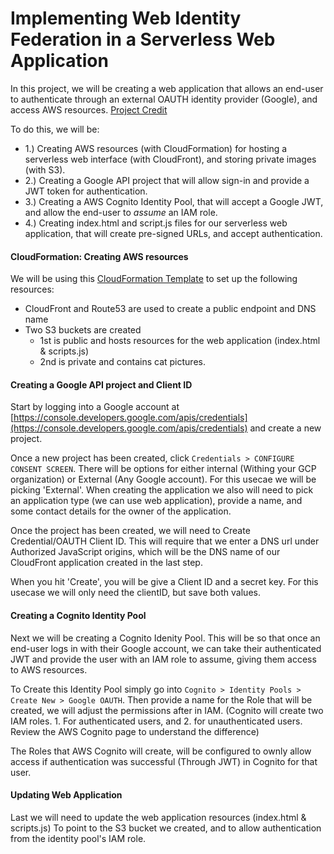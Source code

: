 # Implementing Web Identity Federation in a Serverless Web Application

In this project, we will be creating a web application that allows an end-user to authenticate through an external OAUTH identity provider (Google), and access AWS resources. [Project Credit](https://github.com/acantril/learn-cantrill-io-labs/tree/master/aws-cognito-web-identity-federation/02_LABINSTRUCTIONS)

To do this, we will be:
- 1.) Creating AWS resources (with CloudFormation) for hosting a serverless web interface (with CloudFront), and storing private images (with S3).
- 2.) Creating a Google API project that will allow sign-in and provide a JWT token for authentication.
- 3.) Creating a AWS Cognito Identity Pool, that will accept a Google JWT, and allow the end-user to *assume* an IAM role.
- 4.) Creating index.html and script.js files for our serverless web application, that will create pre-signed URLs, and accept authentication.


#### CloudFormation: Creating AWS resources

We will be using this [CloudFormation Template](https://learn-cantrill-labs.s3.amazonaws.com/aws-cognito-web-identity-federation/WEBIDF.yaml
) to set up the following resources:
  - CloudFront and Route53 are used to create a public endpoint and DNS name
  - Two S3 buckets are created
    - 1st is public and hosts resources for the web application (index.html & scripts.js)
    - 2nd is private and contains cat pictures.



#### Creating a Google API project and Client ID

Start by logging into a Google account at [https://console.developers.google.com/apis/credentials](https://console.developers.google.com/apis/credentials) and create a new project. 

Once a new project has been created, click `Credentials > CONFIGURE CONSENT SCREEN`. There will be options for either internal (Withing your GCP organization) or External (Any Google account). For this usecae we will be picking 'External'. When creating the application we also will need to pick an application type (we can use web application), provide a name, and some contact details for the owner of the application. 

Once the project has been created, we will need to Create Credential/OAUTH Client ID. This will require that we enter a DNS url under Authorized JavaScript origins, which will be the DNS name of our CloudFront application created in the last step.

When you hit 'Create', you will be give a Client ID and a secret key. For this usecase we will only need the clientID, but save both values. 



#### Creating a Cognito Identity Pool

Next we will be creating a Cognito Idenity Pool. This will be so that once an end-user logs in with their Google account, we can take their authenticated JWT and provide the user with an IAM role to assume, giving them access to AWS resources. 

To Create this Identity Pool simply go into `Cognito > Identity Pools > Create New > Google OAUTH`. Then provide a name for the Role that will be created, we will adjust the permissions after in IAM. (Cognito will create two IAM roles. 1. For authenticated users, and 2. for unauthenticated users. Review the AWS Cognito page to understand the difference)

The Roles that AWS Cognito will create, will be configured to ownly allow access if authentication was successful (Through JWT) in Cognito for that user. 

#### Updating Web Application

Last we will need to update the web application resources (index.html & scripts.js) To point to the S3 bucket we created, and to allow authentication from the identity pool's IAM role. 
